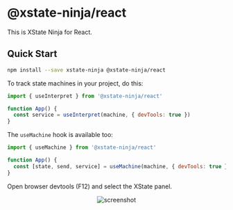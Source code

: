 # @xstate-ninja/react

This is XState Ninja for React.

## Quick Start

```bash
npm install --save xstate-ninja @xstate-ninja/react
```

To track state machines in your project, do this:

```javascript
import { useInterpret } from '@xstate-ninja/react'

function App() {
  const service = useInterpret(machine, { devTools: true })
}
```

The `useMachine` hook is available too:

```javascript
import { useMachine } from '@xstate-ninja/react'

function App() {
  const [state, send, service] = useMachine(machine, { devTools: true })
}
```

Open browser devtools (F12) and select the XState panel.

<div align="center">
  <img src="https://user-images.githubusercontent.com/489018/190674192-d7e84c96-3a55-48e3-be7d-829943de3639.png" alt="screenshot" />
</div>
